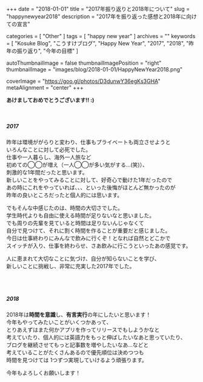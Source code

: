 +++
date = "2018-01-01"
title = "2017年振り返りと2018年について"
slug = "happynewyear2018"
description = "2017年を振り返った感想と2018年に向けての宣言"

categories = [
	"Other"
]
tags = [
	"happy new year"
]
archives = ""
keywords = [
	"Kosuke Blog",
	"こうすけブログ",
	"Happy New Year",
	"2017",
	"2018",
	"昨年の振り返り",
	"今年の目標"
]

autoThumbnailImage = false
thumbnailImagePosition = "right"
thumbnailImage = "images/blog/2018-01-01/HappyNewYear2018.png"

coverImage = "https://goo.gl/photos/D3dunwY36egKs3GHA"
metaAlignment = "center"
+++

**あけましておめでとうございます!! :)**

<br>

##### 2017

昨年は環境ががらりと変わり、仕事もプライベートも両立させようと  
いろんなことに対して必死でした。  
仕事や一人暮らし、海外一人旅など  
初めての◯◯が増え（一人◯◯が多い気がする...(笑)）、  
刺激的な1年間だったと思います。  
新しいことをやってみることに対して、好奇心で動けた1年だったので  
あの時にこれをやっていれば、、、といった後悔がほとんど無かったのが  
昨年の良いところだったと個人的には思います。

でもそんな中感じたのは、時間の大切さでした。  
学生時代よりも自由に使える時間が足りないなと思いました。  
でも周りの先輩を見ていると時間は足りないんじゃなくて  
自分で見つけて、それに割く時間を作ることが重要だと感じました。  
今日は仕事終わりにみんなで飲みに行くぞ！となれば自然とどこかで  
スイッチが入り、仕事を終わらせ、さあ飲みに行こうといったあの感覚です。  

人に恵まれて大切なことに気づけ、自分が知らないことを学び、  
新しいことに挑戦し、非常に充実した2017年でした。  

<br>

<br>

##### 2018

2018年は**時間を意識**し、**有言実行**の年にしたいと思います！  
今年もやってみたいことがいくつかあって、  
とりあえずはまた何かアプリを作ってリリースでもしようかなと  
考えていたり、個人的には英語力をもっと伸ばしたいなあと思っていたり、  
ブログを継続させてもっと記事数を増やしたいなあ...などと  
考えていることがたくさんあるので優先順位は決めつつも  
時間を見つけては 1つずつ実現していけるよう頑張ります。  

今年もよろしくお願いします！

<br>

<br>

<script async src="//pagead2.googlesyndication.com/pagead/js/adsbygoogle.js"></script>
<!-- BlogAdsense_Bottom -->
<ins class="adsbygoogle"
     style="display:block"
     data-ad-client="ca-pub-9828180917254396"
     data-ad-slot="9212002313"
     data-ad-format="auto"></ins>
<script>
(adsbygoogle = window.adsbygoogle || []).push({});
</script>
